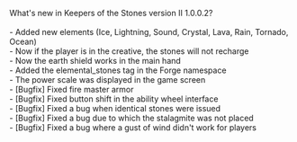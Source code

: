 What's new in Keepers of the Stones version II 1.0.0.2?<br />
<br />- Added new elements (Ice, Lightning, Sound, Crystal, Lava, Rain, Tornado, Ocean)
<br />- Now if the player is in the creative, the stones will not recharge
<br />- Now the earth shield works in the main hand
<br />- Added the elemental_stones tag in the Forge namespace
<br />- The power scale was displayed in the game screen
<br />- [Bugfix] Fixed fire master armor
<br />- [Bugfix] Fixed button shift in the ability wheel interface
<br />- [Bugfix] Fixed a bug when identical stones were issued
<br />- [Bugfix] Fixed a bug due to which the stalagmite was not placed
<br />- [Bugfix] Fixed a bug where a gust of wind didn't work for players